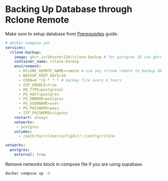 # Backing Up Database through Rclone Remote

Make sure to setup database from [Prerequisites](/docs/getting-started/prerequisites.md) guide.

```yml
# docker-compose.yml
services:
  rclone-backup:
    image: ghcr.io/bhunter234/rclone-backup # for postgres 16 use ghcr.io/adrienpoupa/rclone-backup
    container_name: rclone-backup
    environment:
      - RCLONE_REMOTE_NAME=remote # use any rclone remote to backup db file
      - BACKUP_KEEP_DAYS=10
      - CRON=0 */6 * * * # backup file every 6 hours
      - ZIP_ENABLE=true
      - DB_TYPE=postgresql
      - PG_HOST=postgres
      - PG_DBNAME=postgres
      - PG_USERNAME=user
      - PG_PASSWORD=pass
      - ZIP_PASSWORD=zippass
    restart: always
    networks:
     - postgres
    volumes:
      - /path/to/rclone/configdir/:/config/rclone

networks:
  postgres:                                 
    external: true
```
Remove networks block in compose file if you are using supabase.

```sh
docker compose up -d
```